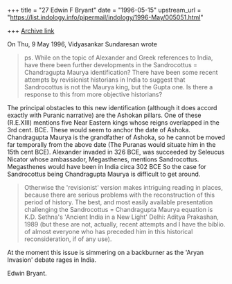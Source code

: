 +++
title = "27 Edwin F Bryant"
date = "1996-05-15"
upstream_url = "https://list.indology.info/pipermail/indology/1996-May/005051.html"

+++
[Archive link](https://list.indology.info/pipermail/indology/1996-May/005051.html)

On Thu, 9 May 1996, Vidyasankar Sundaresan wrote
> 
> ps. While on the topic of Alexander and Greek references to India,  
> have there been further developments in the Sandrocottus =  
> Chandragupta Maurya identification? There have been some recent  
> attempts by revisionist historians in India to suggest that  
> Sandrocottus is not the Maurya king, but the Gupta one. Is there a  
> response to this from more objective historians? 
> 
The principal obstacles to this new identification (although it does
accord
 exactly with Puranic narrative) are the Ashokan pillars.   One of these
(R.E.XIII) mentions five Near Eastern kings whose reigns overlapped in the
3rd cent. BCE. These would seem to anchor the date of Ashoka. Chandragupta
Maurya is the grandfather of Ashoka, so he cannot be moved far temporally 
from the above date (The Puranas would situate him in the 15th cent BCE).
Alexander invaded in 326 BCE, was succeeded by Seleucus Nicator whose
ambassador, Megasthenes, mentions Sandrocottus. Megasthenes would have
been in India  circa 302 BCE So the case for Sandrocottus being
Chandragupta Maurya is difficult to get around.
> 
> Otherwise the 'revisionist' version makes intriguing reading in places,
because there are serious problems with the reconstruction of this period
of history.   The best, and most easily available presentation challenging
the Sandrocottus = Chandragupta Maurya equation is K.D. Sethna's 'Ancient
India in a New Light' Delhi: Aditya Prakashan, 1989 (but these are not,
actually, recent attempts and I have the biblio. of almost everyone who
has preceded him in this historical reconsideration, if of any use).

At the moment this issue is simmering on a backburner as the 'Aryan
Invasion' debate rages in India.

Edwin Bryant. 





